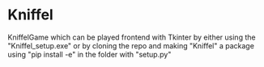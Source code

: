 # Kniffel

KniffelGame which can be played frontend with Tkinter by either using the "Kniffel_setup.exe" or by cloning the repo and making "Kniffel" a package using "pip install -e" in the folder with "setup.py"